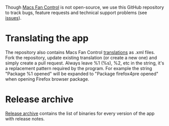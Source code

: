 Though [Macs Fan Control](https://www.crystalidea.com/macs-fan-control) is not open-source, we use this GitHub repository to track bugs, feature requests and technical support problems (see [issues](https://github.com/crystalidea/macs-fan-control/issues)).

# Translating the app

The repository also contains Macs Fan Control [translations](/languages) as .xml files. Fork the repository, update existing translation (or create a new one) and simply create a pull request. Always leave %1 (%s), %2, etc in the string, it's a replacement pattern required by the program. For example the string "Package %1 opened" will be expanded to "Package firefox4pre opened" when opening Firefox browser package.

# Release archive 

[Release archive](https://github.com/crystalidea/macs-fan-control/releases) contains the list of binaries for every version of the app with release notes.
